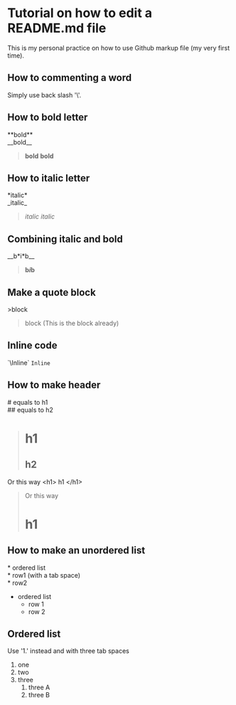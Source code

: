 # Tutorial on how to edit a README.md file
This is my personal practice on how to use Github markup file (my very first time). </br>

## How to commenting a word
Simply use back slash '\\'.

## How to bold letter
\*\*bold\*\* <br/>
\_\_bold\_\_
>**bold**
>__bold__

## How to italic letter
\*italic\* <br/>
\_italic\_
>*italic*
>_italic_

## Combining italic and bold
\_\_b\*i\*b\_\_ 
>__b*i*b__

## Make a quote block
\>block
>block (This is the block already)

## Inline code
\`\Inline\` 
`Inline`

## How to make header
\# equals to h1 <br/>
\#\# equals to h2
> # h1
> ## h2
Or this way \<h1\> h1 \<\/h1\>
>Or this way <h1> h1 </h1>

## How to make an unordered list
\* ordered list  </br>
  \*  row1 (with a tab space) </br>
  \* row2
* ordered list
  * row 1 
  * row 2 

## Ordered list
Use \'1\.' instead and with three tab spaces </br>
1. one 
1. two 
1. three
      1. three A
      1. three B

